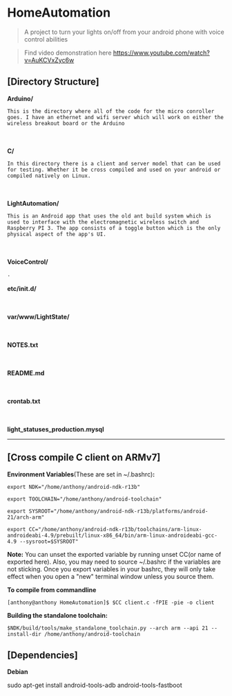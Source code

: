 # HomeAutomation
> A project to turn your lights on/off from your android phone with voice control abilities 

> Find video demonstration here https://www.youtube.com/watch?v=AuKCVxZyc6w

## [Directory Structure]

**Arduino/**

`This is the directory where all of the code for the micro conroller goes. I have an ethernet and wifi server which will work on either the wireless breakout board or the Arduino`

<br></br>
**C/**

`In this directory there is a client and server model that can be used for testing. Whether it be cross compiled and used on your android or compiled natively on Linux.`

<br></br>
**LightAutomation/**

`This is an Android app that uses the old ant build system which is used to interface with the electromagnetic wireless switch and Raspberry PI 3. The app consists of a toggle button which is the only physical aspect of the app's UI.`

<br></br>
**VoiceControl/**	

`.`
<br></br>
**etc/init.d/**

<br></br>
**var/www/LightState/**


<br></br>
**NOTES.txt**

<br></br>
**README.md**

<br></br>
**crontab.txt**

<br></br>
**light_statuses_production.mysql**

---

## [Cross compile C client on ARMv7]

**Environment Variables**(These are set in ~/.bashrc)**:**

`export NDK="/home/anthony/android-ndk-r13b"`

`export TOOLCHAIN="/home/anthony/android-toolchain"`

`export SYSROOT="/home/anthony/android-ndk-r13b/platforms/android-21/arch-arm"`

`export CC="/home/anthony/android-ndk-r13b/toolchains/arm-linux-androideabi-4.9/prebuilt/linux-x86_64/bin/arm-linux-androideabi-gcc-4.9 --sysroot=$SYSROOT"`

**Note:** 
You can unset the exported variable by running unset CC(or name of exported here). Also, you may need to source ~/.bashrc if the variables are not sticking. Once you export variables in your bashrc, they will only take effect when you open a "new" terminal window unless you source them.

**To compile from commandline**

`[anthony@anthony HomeAutomation]$ $CC client.c -fPIE -pie -o client`

**Building the standalone toolchain:**

`$NDK/build/tools/make_standalone_toolchain.py --arch arm --api 21 --install-dir /home/anthony/android-toolchain`
  
## [Dependencies]

**Debian**

sudo apt-get install android-tools-adb android-tools-fastboot


